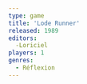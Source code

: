 ```yaml
---
type: game
title: 'Lode Runner'
released: 1989
editors: 
  -Loriciel
players: 1
genres:
  - Réflexion
---
```

